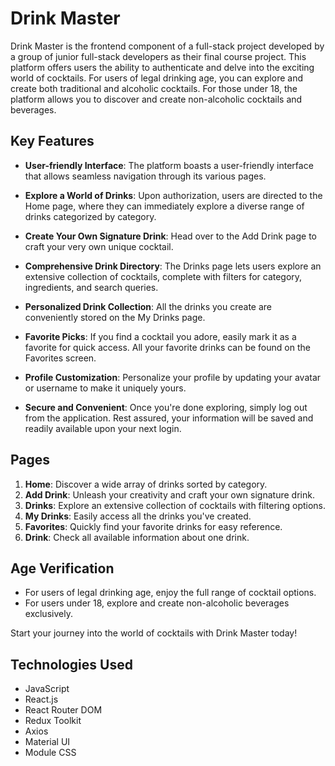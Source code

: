 # Drink Master

Drink Master is the frontend component of a full-stack project developed by a group of junior full-stack developers as their final course project. This platform offers users the ability to authenticate and delve into the exciting world of cocktails. For users of legal drinking age, you can explore and create both traditional and alcoholic cocktails. For those under 18, the platform allows you to discover and create non-alcoholic cocktails and beverages. 

## Key Features

- **User-friendly Interface**: The platform boasts a user-friendly interface that allows seamless navigation through its various pages.

- **Explore a World of Drinks**: Upon authorization, users are directed to the Home page, where they can immediately explore a diverse range of drinks categorized by category. 

- **Create Your Own Signature Drink**: Head over to the Add Drink page to craft your very own unique cocktail.

- **Comprehensive Drink Directory**: The Drinks page lets users explore an extensive collection of cocktails, complete with filters for category, ingredients, and search queries.

- **Personalized Drink Collection**: All the drinks you create are conveniently stored on the My Drinks page.

- **Favorite Picks**: If you find a cocktail you adore, easily mark it as a favorite for quick access. All your favorite drinks can be found on the Favorites screen.

- **Profile Customization**: Personalize your profile by updating your avatar or username to make it uniquely yours.

- **Secure and Convenient**: Once you're done exploring, simply log out from the application. Rest assured, your information will be saved and readily available upon your next login.

## Pages

1. **Home**: Discover a wide array of drinks sorted by category.
2. **Add Drink**: Unleash your creativity and craft your own signature drink.
3. **Drinks**: Explore an extensive collection of cocktails with filtering options.
4. **My Drinks**: Easily access all the drinks you've created.
5. **Favorites**: Quickly find your favorite drinks for easy reference.
6. **Drink**: Check all available information about one drink.

## Age Verification

- For users of legal drinking age, enjoy the full range of cocktail options.
- For users under 18, explore and create non-alcoholic beverages exclusively.

Start your journey into the world of cocktails with Drink Master today!


## Technologies Used

- JavaScript 
- React.js
- React Router DOM
- Redux Toolkit
- Axios
- Material UI
- Module CSS

